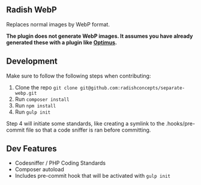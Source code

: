 ## Radish WebP
Replaces normal images by WebP format.

**The plugin does not generate WebP images. It assumes you have already generated these with a plugin like [Optimus](https://wordpress.org/plugins/optimus/).**

## Development
Make sure to follow the following steps when contributing:
1. Clone the repo `git clone git@github.com:radishconcepts/separate-webp.git`
2. Run `composer install`
3. Run `npm install`
4. Run `gulp init`

Step 4 will initiate some standards, like creating a symlink to the .hooks/pre-commit file so that a code sniffer is ran before committing.

## Dev Features
- Codesniffer / PHP Coding Standards
- Composer autoload
- Includes pre-commit hook that will be activated with `gulp init`
